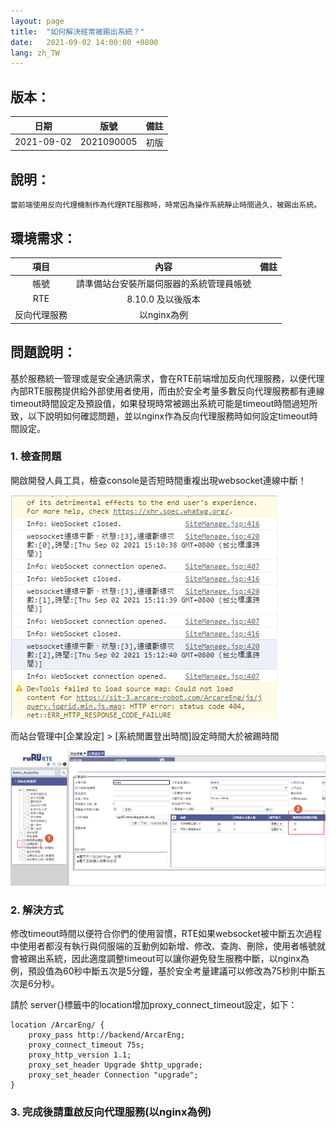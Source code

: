 ```yaml
---
layout: page
title:  "如何解決經常被踢出系統？"
date:   2021-09-02 14:00:00 +0800
lang: zh_TW
---
```


## 版本：

|日期|版號|備註|
|:--:|:--:|:--:|
|2021-09-02|2021090005|初版|

## 說明：

    當前端使用反向代理機制作為代理RTE服務時，時常因為操作系統靜止時間過久，被踢出系統。

## 環境需求：

|項目|內容|備註|
|:--:|:--:|:--:|
|帳號|請準備站台安裝所屬伺服器的系統管理員帳號||
|RTE|8.10.0 及以後版本||
|反向代理服務|以nginx為例||

## 問題說明：

基於服務統一管理或是安全通訊需求，會在RTE前端增加反向代理服務，以便代理內部RTE服務提供給外部使用者使用，而由於安全考量多數反向代理服務都有連線timeout時間設定及預設值，如果發現時常被踢出系統可能是timeout時間過短所致，以下說明如何確認問題，並以nginx作為反向代理服務時如何設定timeout時間設定。

### 1. 檢查問題

開啟開發人員工具，檢查console是否短時間重複出現websocket連線中斷！

   ![alt Websocket連線中斷](img/001.png)

而站台管理中[企業設定] > [系統閒置登出時間]設定時間大於被踢時間

   ![alt 系統閒置時間設定](img/002.png)

### 2. 解決方式

修改timeout時間以便符合你們的使用習慣，RTE如果websocket被中斷五次過程中使用者都沒有執行與伺服端的互動例如新增、修改、查詢、刪除，使用者帳號就會被踢出系統，因此適度調整timeout可以讓你避免發生服務中斷，以nginx為例，預設值為60秒中斷五次是5分鐘，基於安全考量建議可以修改為75秒則中斷五次是6分秒。

請於 server{}標籤中的location增加proxy_connect_timeout設定，如下：

    location /ArcarEng/ {
        proxy_pass http://backend/ArcarEng;
        proxy_connect_timeout 75s;
        proxy_http_version 1.1;
        proxy_set_header Upgrade $http_upgrade;
        proxy_set_header Connection "upgrade";
    }

### 3. 完成後請重啟反向代理服務(以nginx為例)